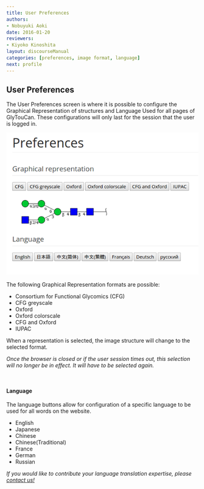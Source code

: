 ```yaml
---
title: User Preferences
authors:
- Nobuyuki Aoki
date: 2016-01-20
reviewers:
- Kiyoko Kinoshita
layout: discourseManual
categories: [preferences, image format, language]
next: profile
---
```


User Preferences
------------
  The User Preferences screen is where it is possible to configure the Graphical Representation of structures and Language Used for all pages of GlyTouCan.  These configurations will only last for the session that the user is logged in.

![User Preferences](/images/manual/preferences-detail.png)
  
The following Graphical Representation formats are possible:

  * Consortium for Functional Glycomics (CFG)
  * CFG greyscale
  * Oxford
  * Oxford colorscale
  * CFG and Oxford
  * IUPAC
  
When a representation is selected, the image structure will change to the selected format.

*Once the browser is closed or if the user session times out, this selection will no longer be in effect.  It will have to be selected again.* 

<br>

#### Language

The language buttons allow for configuration of a specific language to be used for all words on the website.

  * English
  * Japanese
  * Chinese
  * Chinese(Traditional)
  * France
  * German
  * Russian

*If you would like to contribute your language translation expertise, please [contact us!](mailto:support@glytoucan.org)* 
